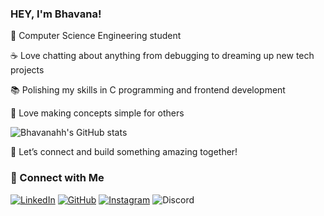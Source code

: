 ### HEY, I'm Bhavana!

🌱 Computer Science Engineering student 

☕ Love chatting about anything from debugging to dreaming up new tech projects

📚 Polishing my skills in C programming and frontend development

📖 Love making concepts simple for others

![Bhavanahh's GitHub stats](https://github-readme-stats.vercel.app/api?username=bhavanahh&show_icons=true&theme=radical)

🔗 Let’s connect and build something amazing together!

### 🔗 Connect with Me

[![LinkedIn](https://img.shields.io/badge/-LinkedIn-blue?logo=Linkedin&logoColor=white)](https://www.linkedin.com/in/bhavana-b-7a350431b/)
[![GitHub](https://img.shields.io/badge/-GitHub-black?logo=GitHub&logoColor=white)](https://github.com/bhavanahh)
[![Instagram](https://img.shields.io/badge/-Instagram-purple?logo=Instagram&logoColor=white)](https://www.instagram.com/bhvnahh)
![Discord](https://img.shields.io/badge/Discord-%40bhvnasivgnga__07-5865F2?logo=discord&logoColor=white)
